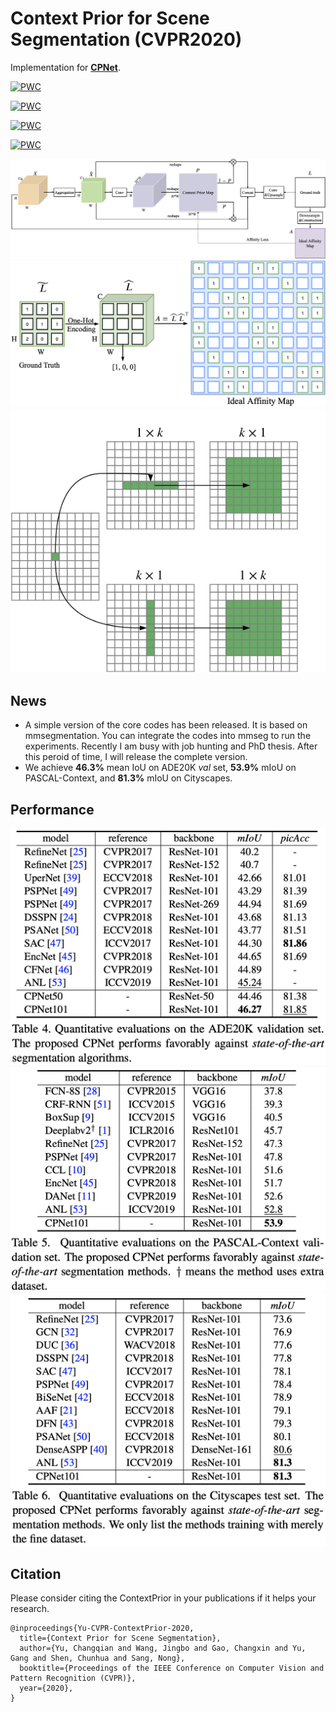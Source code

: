 # Context Prior for Scene Segmentation (CVPR2020)
Implementation for **[CPNet](https://arxiv.org/abs/2004.01547)**.

[![PWC](https://img.shields.io/endpoint.svg?url=https://paperswithcode.com/badge/context-prior-for-scene-segmentation/semantic-segmentation-on-ade20k)](https://paperswithcode.com/sota/semantic-segmentation-on-ade20k?p=context-prior-for-scene-segmentation)

[![PWC](https://img.shields.io/endpoint.svg?url=https://paperswithcode.com/badge/context-prior-for-scene-segmentation/scene-understanding-on-ade20k-val)](https://paperswithcode.com/sota/scene-understanding-on-ade20k-val?p=context-prior-for-scene-segmentation)

[![PWC](https://img.shields.io/endpoint.svg?url=https://paperswithcode.com/badge/context-prior-for-scene-segmentation/semantic-segmentation-on-pascal-context)](https://paperswithcode.com/sota/semantic-segmentation-on-pascal-context?p=context-prior-for-scene-segmentation)

[![PWC](https://img.shields.io/endpoint.svg?url=https://paperswithcode.com/badge/context-prior-for-scene-segmentation/semantic-segmentation-on-cityscapes)](https://paperswithcode.com/sota/semantic-segmentation-on-cityscapes?p=context-prior-for-scene-segmentation)

![Network](figs/network.png)
![Affinity](figs/affinity-map.png)![Aggregation](figs/aggregation-module.png)
## News
- A simple version of the core codes has been released. It is based on mmsegmentation. You can integrate the codes into mmseg to run the experiments. Recently I am busy with job hunting and PhD thesis. After this peroid of time, I will release the complete version.
- We achieve **46.3%** mean IoU on ADE20K *val* set, **53.9%** mIoU on PASCAL-Context, and **81.3%** mIoU on Cityscapes.

## Performance
![ADE](figs/ade.png)![Pascal-Context](figs/pascal-cxt.png)![Cityscapes](figs/cityscapes.png)

## Citation
Please consider citing the ContextPrior in your publications if it helps your research. 
```
@inproceedings{Yu-CVPR-ContextPrior-2020,
  title={Context Prior for Scene Segmentation},
  author={Yu, Changqian and Wang, Jingbo and Gao, Changxin and Yu, Gang and Shen, Chunhua and Sang, Nong},
  booktitle={Proceedings of the IEEE Conference on Computer Vision and Pattern Recognition (CVPR)},
  year={2020},
}
```
